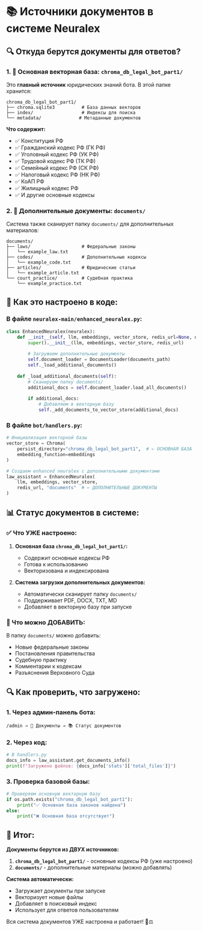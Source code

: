 # 📚 Источники документов в системе Neuralex

## 🔍 **Откуда берутся документы для ответов?**

### **1. 📁 Основная векторная база: `chroma_db_legal_bot_part1/`**

Это **главный источник** юридических знаний бота. В этой папке хранится:

```
chroma_db_legal_bot_part1/
├── chroma.sqlite3          # База данных векторов
├── index/                  # Индексы для поиска
└── metadata/              # Метаданные документов
```

**Что содержит:**
- ✅ Конституция РФ
- ✅ Гражданский кодекс РФ (ГК РФ)
- ✅ Уголовный кодекс РФ (УК РФ)
- ✅ Трудовой кодекс РФ (ТК РФ)
- ✅ Семейный кодекс РФ (СК РФ)
- ✅ Налоговый кодекс РФ (НК РФ)
- ✅ КоАП РФ
- ✅ Жилищный кодекс РФ
- ✅ И другие основные кодексы

### **2. 📂 Дополнительные документы: `documents/`**

Система также сканирует папку `documents/` для дополнительных материалов:

```
documents/
├── laws/                   # Федеральные законы
│   └── example_law.txt
├── codes/                  # Дополнительные кодексы
│   └── example_code.txt
├── articles/               # Юридические статьи
│   └── example_article.txt
└── court_practice/         # Судебная практика
    └── example_practice.txt
```

## 🔧 **Как это настроено в коде:**

### **В файле `neuralex-main/enhanced_neuralex.py`:**

```python
class EnhancedNeuralex(neuralex):
    def __init__(self, llm, embeddings, vector_store, redis_url=None, documents_path="documents"):
        super().__init__(llm, embeddings, vector_store, redis_url)
        
        # Загружаем дополнительные документы
        self.document_loader = DocumentLoader(documents_path)
        self._load_additional_documents()
    
    def _load_additional_documents(self):
        # Сканируем папку documents/
        additional_docs = self.document_loader.load_all_documents()
        
        if additional_docs:
            # Добавляем в векторную базу
            self._add_documents_to_vector_store(additional_docs)
```

### **В файле `bot/handlers.py`:**

```python
# Инициализация векторной базы
vector_store = Chroma(
    persist_directory="chroma_db_legal_bot_part1",  # ← ОСНОВНАЯ БАЗА
    embedding_function=embeddings
)

# Создаем enhanced neuralex с дополнительными документами
law_assistant = EnhancedNeuralex(
    llm, embeddings, vector_store, 
    redis_url, "documents"  # ← ДОПОЛНИТЕЛЬНЫЕ ДОКУМЕНТЫ
)
```

## 📊 **Статус документов в системе:**

### **✅ Что УЖЕ настроено:**

1. **Основная база `chroma_db_legal_bot_part1/`:**
   - Содержит основные кодексы РФ
   - Готова к использованию
   - Векторизована и индексирована

2. **Система загрузки дополнительных документов:**
   - Автоматически сканирует папку `documents/`
   - Поддерживает PDF, DOCX, TXT, MD
   - Добавляет в векторную базу при запуске

### **📝 Что можно ДОБАВИТЬ:**

В папку `documents/` можно добавить:
- Новые федеральные законы
- Постановления правительства
- Судебную практику
- Комментарии к кодексам
- Разъяснения Верховного Суда

## 🔍 **Как проверить, что загружено:**

### **1. Через админ-панель бота:**
```
/admin → 📄 Документы → 📚 Статус документов
```

### **2. Через код:**
```python
# В handlers.py
docs_info = law_assistant.get_documents_info()
print(f"Загружено файлов: {docs_info['stats']['total_files']}")
```

### **3. Проверка базовой базы:**
```python
# Проверяем основную векторную базу
if os.path.exists("chroma_db_legal_bot_part1"):
    print("✅ Основная база законов найдена")
else:
    print("❌ Основная база отсутствует")
```

## 🎯 **Итог:**

**Документы берутся из ДВУХ источников:**

1. **`chroma_db_legal_bot_part1/`** - основные кодексы РФ (уже настроено)
2. **`documents/`** - дополнительные материалы (можно добавлять)

**Система автоматически:**
- Загружает документы при запуске
- Векторизует новые файлы
- Добавляет в поисковый индекс
- Использует для ответов пользователям

Вся система документов УЖЕ настроена и работает! 🚀⚖️